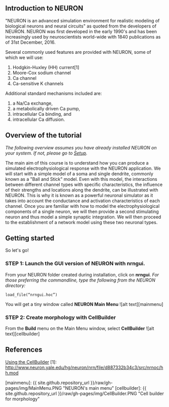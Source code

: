 ## Introduction to NEURON

"NEURON is an advanced simulation environment for realistic modeling of biological neurons and neural circuits" as quoted from the developers of NEURON.  NEURON was first developed in the early 1990's and has been increasingly used by neuroscientists world-wide with 1840 publications as of 31st December, 2016.  

Several commonly used features are provided with NEURON, some of which we will use:

1. Hodgkin-Huxley (HH) current[1]
2. Moore-Cox sodium channel
3. Ca channel
4. Ca-sensitive K channels

Additional standard mechanisms included are:

1. a Na/Ca exchange,
1. a metabolically driven Ca pump,
1. intracellular Ca binding, and
1. intracellular Ca diffusion.

## Overview of the tutorial

*The following overview assumes you have already installed NEURON on your system. If not, please go to [Setup](../setup).*

The main aim of this course is to understand how you can produce a simulated electrophysiological response with the NEURON application.  We will start with a simple model of a soma and single dendrite, commonly known as a "Ball and Stick" model.  Even with this model, the interactions between different channel types with specific characteristics, the influence of their strengths and locations along the dendrite, can be illustrated with NEURON. This is why it is known as a powerful neuronal simulator as it takes into account the conductance and activation characteristics of each channel.  Once you are familiar with how to model the electrophysiological components of a single neuron, we will then provide a second stimulating neuron and thus model a simple synaptic integration. We will then proceed to the establishment of a network model using these two neuronal types.

## Getting started

So let's go! 

### STEP 1: Launch the GUI version of NEURON with nrngui.

From your NEURON folder created during installation, click on **nrngui**.
*For those preferring the commandline, type the following from the NEURON directory:*
```
load_file(“nrngui.hoc”)
```
You will get a tiny window called **NEURON Main Menu**
![alt text][mainmenu]

### STEP 2: Create morphology with CellBuilder

From the **Build** menu on the Main Menu window, select **CellBuilder**
![alt text][cellbuilder]

## References
[Using the CellBuilder](https://www.neuron.yale.edu/neuron/static/docs/cbtut/main.html)
[1]: http://www.neuron.yale.edu/hg/neuron/nrn/file/d887332b34c3/src/nrnoc/hh.mod

[mainmenu]: {{ site.github.repository_url }}/raw/gh-pages/img/MainMenu.PNG "NEURON's main menu"
[cellbuilder]: {{ site.github.repository_url }}/raw/gh-pages/img/CellBuilder.PNG "Cell builder for morphology"

